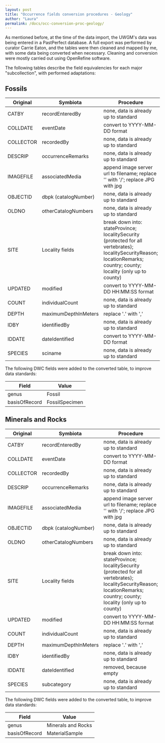 ```yaml
---
layout: post
title: "Occurrence fields conversion procedures - Geology"
author: "Laura"
permalink: /docs/occ-conversion-proc-geology/
---
```


As mentioned before, at the time of the data import, the UWGM's data was being entered in a PastPerfect database. A full export was performed by curator Carrie Eaton, and the tables were then cleaned and mapped by me, with some data being converted when necessary. Cleaning and conversion were mostly carried out using OpenRefine software.

The following tables describe the field equivalencies for each major "subcollection", with performed adaptations:

## Fossils

Original  | Symbiota             | Procedure
----------|----------------------|---------------------------------------------------------
CATBY     | recordEnteredBy      | none, data is already up to standard
COLLDATE  | eventDate            | convert to YYYY-MM-DD format
COLLECTOR | recordedBy           | none, data is already up to standard
DESCRIP   | occurrenceRemarks    | none, data is already up to standard
IMAGEFILE | associatedMedia      | append image server url to filename; replace '\' with '/'; replace JPG with jpg
OBJECTID  | dbpk (catalogNumber) | none, data is already up to standard
OLDNO     | otherCatalogNumbers  | none, data is already up to standard
SITE      | Locality fields      | break down into: stateProvince; localitySecurity (protected for all vertebrates); localitySecurityReason; locationRemarks; country; county; locality (only up to county)
UPDATED   | modified             | convert to YYYY-MM-DD HH:MM:SS format
COUNT     | individualCount      | none, data is already up to standard
DEPTH     | maximumDepthInMeters | replace '.' with ','
IDBY      | identifiedBy         | none, data is already up to standard
IDDATE    | dateIdentified       | convert to YYYY-MM-DD format
SPECIES   | sciname              | none, data is already up to standard


The following DWC fields were added to the converted table, to improve data standards:

Field         | Value
--------------|----------------
genus         | Fossil
basisOfRecord | FossilSpecimen

## Minerals and Rocks

Original  | Symbiota             | Procedure
----------|----------------------|---------------------------------------------------------
CATBY     | recordEnteredBy      | none, data is already up to standard
COLLDATE  | eventDate            | convert to YYYY-MM-DD format
COLLECTOR | recordedBy           | none, data is already up to standard
DESCRIP   | occurrenceRemarks    | none, data is already up to standard
IMAGEFILE | associatedMedia      | append image server url to filename; replace '\' with '/'; replace JPG with jpg
OBJECTID  | dbpk (catalogNumber) | none, data is already up to standard
OLDNO     | otherCatalogNumbers  | none, data is already up to standard
SITE      | Locality fields      | break down into: stateProvince; localitySecurity (protected for all vertebrates); localitySecurityReason; locationRemarks; country; county; locality (only up to county)
UPDATED   | modified             | convert to YYYY-MM-DD HH:MM:SS format
COUNT     | individualCount      | none, data is already up to standard
DEPTH     | maximumDepthInMeters | replace '.' with ','
IDBY      | identifiedBy         | none, data is already up to standard
IDDATE    | dateIdentified       | removed, because empty
SPECIES   | subcategory          | none, data is already up to standard


The following DWC fields were added to the converted table, to improve data standards:

Field         | Value
--------------|--------------------
genus         | Minerals and Rocks
basisOfRecord | MaterialSample


